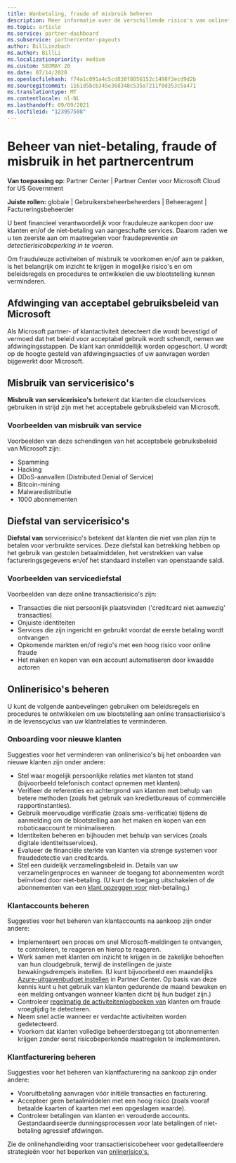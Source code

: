 ```yaml
---
title: Wanbetaling, fraude of misbruik beheren
description: Meer informatie over de verschillende risico's van onlinetransacties en de best practices voor het beheren en beperken van deze risico's in Partner Center.
ms.topic: article
ms.service: partner-dashboard
ms.subservice: partnercenter-payouts
author: BillLinzbach
ms.author: BillLi
ms.localizationpriority: medium
ms.custom: SEOMAY.20
ms.date: 07/14/2020
ms.openlocfilehash: f74a1c091a4c5cd838f8856152c1498f3ecd9d2b
ms.sourcegitcommit: 1161d5bcb345e368348c535a7211f0d353c5a471
ms.translationtype: MT
ms.contentlocale: nl-NL
ms.lasthandoff: 09/09/2021
ms.locfileid: "123957508"
---
```

# <a name="managing-non-payment-fraud-or-misuse-in-partner-center"></a>Beheer van niet-betaling, fraude of misbruik in het partnercentrum

**Van toepassing op**: Partner Center | Partner Center voor Microsoft Cloud for US Government

**Juiste rollen:** globale | Gebruikersbeheerbeheerders | Beheeragent | Factureringsbeheerder

U bent financieel verantwoordelijk voor frauduleuze aankopen door uw klanten en/of de niet-betaling van aangeschafte services. Daarom raden we u ten zeerste aan om maatregelen voor fraudepreventie *en detectierisicobeperking in te voeren.*

Om frauduleuze activiteiten of misbruik te voorkomen en/of aan te pakken, is het belangrijk om inzicht te krijgen in mogelijke risico's en om beleidsregels en procedures te ontwikkelen die uw blootstelling kunnen verminderen.

## <a name="enforcement-of-microsoft-acceptable-use-policy"></a>Afdwinging van acceptabel gebruiksbeleid van Microsoft

Als Microsoft partner- of klantactiviteit detecteert die wordt bevestigd of vermoed dat het beleid voor acceptabel gebruik wordt schendt, nemen we afdwingingsstappen. De klant kan onmiddellijk worden opgeschort. U wordt op de hoogte gesteld van afdwingingsacties of uw aanvragen worden bijgewerkt door Microsoft.

## <a name="abuse-of-service-risks"></a>Misbruik van servicerisico's

**Misbruik van servicerisico's** betekent dat klanten die cloudservices gebruiken in strijd zijn met het acceptabele gebruiksbeleid van Microsoft.

### <a name="examples-of-abuse-of-service"></a>Voorbeelden van misbruik van service

Voorbeelden van deze schendingen van het acceptabele gebruiksbeleid van Microsoft zijn:

- Spamming
- Hacking
- DDoS-aanvallen (Distributed Denial of Service)
- Bitcoin-mining
- Malwaredistributie
- 1000 abonnementen

## <a name="theft-of-service-risks"></a>Diefstal van servicerisico's

**Diefstal van** servicerisico's betekent dat klanten die niet van plan zijn te betalen voor verbruikte services. Deze diefstal kan betrekking hebben op het gebruik van gestolen betaalmiddelen, het verstrekken van valse factureringsgegevens en/of het standaard instellen van openstaande saldi.

### <a name="examples-of-service-theft"></a>Voorbeelden van servicediefstal

Voorbeelden van deze online transactierisico's zijn:

- Transacties die niet persoonlijk plaatsvinden ('creditcard niet aanwezig' transacties)
- Onjuiste identiteiten
- Services die zijn ingericht en gebruikt voordat de eerste betaling wordt ontvangen
- Opkomende markten en/of regio's met een hoog risico voor online fraude
- Het maken en kopen van een account automatiseren door kwaadde actoren

## <a name="managing-online-risk"></a>Onlinerisico's beheren

U kunt de volgende aanbevelingen gebruiken om beleidsregels en procedures te ontwikkelen om uw blootstelling aan online transactierisico's in de levenscyclus van uw klantrelaties te verminderen.

### <a name="onboarding-new-customers"></a>Onboarding voor nieuwe klanten

Suggesties voor het verminderen van onlinerisico's bij het onboarden van nieuwe klanten zijn onder andere:

- Stel waar mogelijk persoonlijke relaties met klanten tot stand (bijvoorbeeld telefonisch contact opnemen met klanten).
- Verifieer de referenties en achtergrond van klanten met behulp van betere methoden (zoals het gebruik van kredietbureaus of commerciële rapportinstanties).
- Gebruik meervoudige verificatie (zoals sms-verificatie) tijdens de aanmelding om de blootstelling aan het maken en kopen van een roboticaaccount te minimaliseren.
- Identiteiten beheren en bijhouden met behulp van services (zoals digitale identiteitsservices).
- Evalueer de financiële sterkte van klanten via strenge systemen voor fraudedetectie van creditcards.
- Stel een duidelijk verzamelingsbeleid in. Details van uw verzamelingenproces en wanneer de toegang tot abonnementen wordt beïnvloed door niet-betaling. (U kunt de toegang uitschakelen of de abonnementen van een [klant opzeggen voor](create-a-new-subscription.md#suspend-a-subscription) niet-betaling.)

### <a name="managing-customer-accounts"></a>Klantaccounts beheren

Suggesties voor het beheren van klantaccounts na aankoop zijn onder andere:

- Implementeert een proces om snel Microsoft-meldingen te ontvangen, te controleren, te reageren en hierop te reageren.
- Werk samen met klanten om inzicht te krijgen in de zakelijke behoeften van hun cloudgebruik, terwijl de instellingen de juiste bewakingsdrempels instellen. (U kunt bijvoorbeeld een maandelijks [Azure-uitgavenbudget instellen](set-an-azure-spending-budget-for-your-customers.md) in Partner Center. Op basis van deze kennis kunt u het gebruik van klanten gedurende de maand bewaken en een melding ontvangen wanneer klanten dicht bij hun budget zijn.)
- Controleer [regelmatig de activiteitenlogboeken van](activity-logs.md) klanten om fraude vroegtijdig te detecteren.
- Neem snel actie wanneer er verdachte activiteiten worden gedetecteerd.
- Voorkom dat klanten volledige beheerderstoegang tot abonnementen krijgen zonder eerst risicobeperkende maatregelen te implementeren.

### <a name="managing-customer-billing"></a>Klantfacturering beheren

Suggesties voor het beheren van klantfacturering na aankoop zijn onder andere:

- Vooruitbetaling aanvragen vóór initiële transacties en facturering.
- Accepteer geen betaalmiddelen met een hoog risico (zoals vooraf betaalde kaarten of kaarten met een opgeslagen waarde).
- Controleer betalingen van klanten en verouderde accounts. Gestandaardiseerde dunningsprocessen voor late betalingen of niet-betaling agressief afdwingen.

Zie de onlinehandleiding voor transactierisicobeheer voor gedetailleerdere strategieën voor het beperken van [onlinerisico's.](https://query.prod.cms.rt.microsoft.com/cms/api/am/binary/RE4Bhtt)
